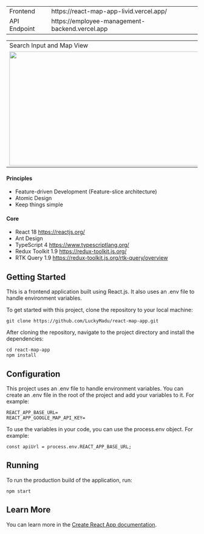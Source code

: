 <table>
  <tr>
    <td>Frontend</td>
    <td>https://react-map-app-livid.vercel.app/</td>
  </tr>
   <tr>
    <td>API Endpoint</td>
    <td>https://employee-management-backend.vercel.app </td>
  </tr>
</table>

<table>
  <tr>
    <td>Search Input and Map View</td>
  </tr>
  <tr>
    <td>
      <img src="https://github.com/LuckyMadu/react-map-app/assets/19740478/91a40d62-62f3-49f2-ba49-49b51799b8b9" width=800 height=300>
    </td>
  </tr>
</table>

#### Principles

- Feature-driven Development (Feature-slice architecture)
- Atomic Design
- Keep things simple

#### Core

- React 18 <https://reactjs.org/>
- Ant Design
- TypeScript 4 <https://www.typescriptlang.org/>
- Redux Toolkit 1.9 <https://redux-toolkit.js.org/>
- RTK Query 1.9 <https://redux-toolkit.js.org/rtk-query/overview>


## Getting Started

This is a frontend application built using React.js. It also uses an .env file to handle environment variables.

To get started with this project, clone the repository to your local machine:

```
git clone https://github.com/LuckyMadu/react-map-app.git
```

After cloning the repository, navigate to the project directory and install the dependencies:

```
cd react-map-app
npm install
```

## Configuration

This project uses an .env file to handle environment variables. You can create an .env file in the root of the project and add your variables to it. For example:

```
REACT_APP_BASE_URL=
REACT_APP_GOOGLE_MAP_API_KEY=
```

To use the variables in your code, you can use the process.env object. For example:

```
const apiUrl = process.env.REACT_APP_BASE_URL;
```

## Running

To run the production build of the application, run:

```
npm start
```

## Learn More

You can learn more in the [Create React App documentation](https://facebook.github.io/create-react-app/docs/getting-started).
